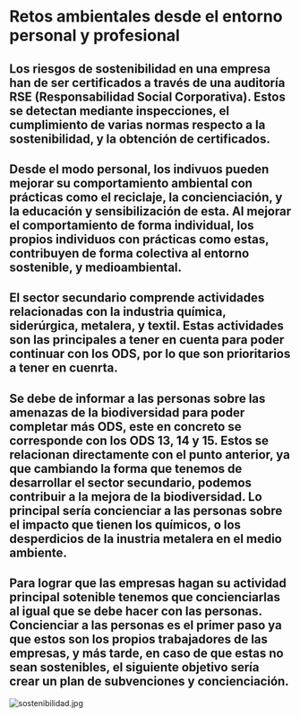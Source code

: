 # Retos ambientales desde el entorno personal y profesional

## Los riesgos de sostenibilidad en una empresa han de ser certificados a través de una auditoría RSE (Responsabilidad Social Corporativa). Estos se detectan mediante inspecciones, el cumplimiento de varias normas respecto a la sostenibilidad, y la obtención de certificados.

## Desde el modo personal, los indivuos pueden mejorar su comportamiento ambiental con prácticas como el reciclaje, la concienciación, y la educación y sensibilización de esta. Al mejorar el comportamiento de forma individual, los propios individuos con prácticas como estas, contribuyen de forma colectiva al entorno sostenible, y medioambiental.

## El sector secundario comprende actividades relacionadas con la industria química, siderúrgica, metalera, y textil. Estas actividades son las principales a tener en cuenta para poder continuar con los ODS, por lo que son prioritarios a tener en cuenrta.

## Se debe de informar a las personas sobre las amenazas de la biodiversidad para poder completar más ODS, este en concreto se corresponde con los ODS 13, 14 y 15. Estos se relacionan directamente con el punto anterior, ya que cambiando la forma que tenemos de desarrollar el sector secundario, podemos contribuir a la mejora de la biodiversidad. Lo principal sería concienciar a las personas sobre el impacto que tienen los químicos, o los desperdicios de la inustria metalera en el medio ambiente.

## Para lograr que las empresas hagan su actividad principal sotenible tenemos que concienciarlas al igual que se debe hacer con las personas. Concienciar a las personas es el primer paso ya que estos son los propios trabajadores de las empresas, y más tarde, en caso de que estas no sean sostenibles, el siguiente objetivo sería crear un plan de subvenciones y concienciación.

![sostenibilidad.jpg](https://github.com/ivanius05/Sostenibilidad-en-el-desempeno-profesional-y-personal./blob/main/img/sostenibilidad.jpg)
